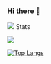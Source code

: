 ### Hi there 👋

<!--
**NULLBYTE-RGH/NULLBYTE-RGH** is a ✨ _special_ ✨ repository because its `README.md` (this file) appears on your GitHub profile.

Here are some ideas to get you started:

- 🔭 I’m currently working on ...
- 🌱 I’m currently learning ...
- 👯 I’m looking to collaborate on ...
- 🤔 I’m looking for help with ...
- 💬 Ask me about ...
- 📫 How to reach me: ...
- 😄 Pronouns: ...
- ⚡ Fun fact: ...
-->


![](https://github-readme-stats.vercel.app/api?username=NULLBYTE-RGH&theme=chartreuse-dark&show_icons=true)
Stats

![](https://komarev.com/ghpvc/?username=NULLBYTE-RGH)

[![Top Langs](https://github-readme-stats.vercel.app/api/top-langs/?username=NULLBYTE-RGH&hide=html&langs_count=8)](https://github.com/anuraghazra/github-readme-stats)

